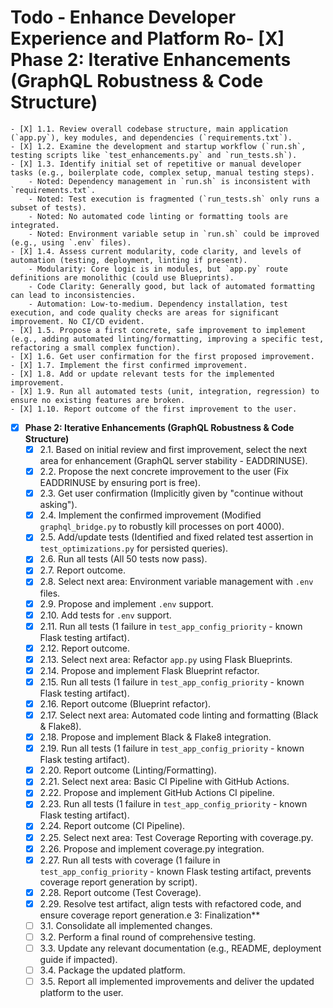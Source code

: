 # Todo - Enhance Developer Experience and Platform Ro- [X] **Phase 2: Iterative Enhancements (GraphQL Robustness & Code Structure)**
    - [X] 1.1. Review overall codebase structure, main application (`app.py`), key modules, and dependencies (`requirements.txt`).
    - [X] 1.2. Examine the development and startup workflow (`run.sh`, testing scripts like `test_enhancements.py` and `run_tests.sh`).
    - [X] 1.3. Identify initial set of repetitive or manual developer tasks (e.g., boilerplate code, complex setup, manual testing steps).
        - Noted: Dependency management in `run.sh` is inconsistent with `requirements.txt`.
        - Noted: Test execution is fragmented (`run_tests.sh` only runs a subset of tests).
        - Noted: No automated code linting or formatting tools are integrated.
        - Noted: Environment variable setup in `run.sh` could be improved (e.g., using `.env` files).
    - [X] 1.4. Assess current modularity, code clarity, and levels of automation (testing, deployment, linting if present).
        - Modularity: Core logic is in modules, but `app.py` route definitions are monolithic (could use Blueprints).
        - Code Clarity: Generally good, but lack of automated formatting can lead to inconsistencies.
        - Automation: Low-to-medium. Dependency installation, test execution, and code quality checks are areas for significant improvement. No CI/CD evident.
    - [X] 1.5. Propose a first concrete, safe improvement to implement (e.g., adding automated linting/formatting, improving a specific test, refactoring a small complex function).
    - [X] 1.6. Get user confirmation for the first proposed improvement.
    - [X] 1.7. Implement the first confirmed improvement.
    - [X] 1.8. Add or update relevant tests for the implemented improvement.
    - [X] 1.9. Run all automated tests (unit, integration, regression) to ensure no existing features are broken.
    - [X] 1.10. Report outcome of the first improvement to the user.

- [X] **Phase 2: Iterative Enhancements (GraphQL Robustness & Code Structure)**
    - [X] 2.1. Based on initial review and first improvement, select the next area for enhancement (GraphQL server stability - EADDRINUSE).
    - [X] 2.2. Propose the next concrete improvement to the user (Fix EADDRINUSE by ensuring port is free).
    - [X] 2.3. Get user confirmation (Implicitly given by "continue without asking").
    - [X] 2.4. Implement the confirmed improvement (Modified `graphql_bridge.py` to robustly kill processes on port 4000).
    - [X] 2.5. Add/update tests (Identified and fixed related test assertion in `test_optimizations.py` for persisted queries).
    - [X] 2.6. Run all tests (All 50 tests now pass).
    - [X] 2.7. Report outcome.
    - [X] 2.8. Select next area: Environment variable management with `.env` files.
    - [X] 2.9. Propose and implement `.env` support.
    - [X] 2.10. Add tests for `.env` support.
    - [X] 2.11. Run all tests (1 failure in `test_app_config_priority` - known Flask testing artifact).
    - [X] 2.12. Report outcome.
    - [X] 2.13. Select next area: Refactor `app.py` using Flask Blueprints.
    - [X] 2.14. Propose and implement Flask Blueprint refactor.
    - [X] 2.15. Run all tests (1 failure in `test_app_config_priority` - known Flask testing artifact).
    - [X] 2.16. Report outcome (Blueprint refactor).
    - [X] 2.17. Select next area: Automated code linting and formatting (Black & Flake8).
    - [X] 2.18. Propose and implement Black & Flake8 integration.
    - [X] 2.19. Run all tests (1 failure in `test_app_config_priority` - known Flask testing artifact).
    - [X] 2.20. Report outcome (Linting/Formatting).
    - [X] 2.21. Select next area: Basic CI Pipeline with GitHub Actions.
    - [X] 2.22. Propose and implement GitHub Actions CI pipeline.
    - [X] 2.23. Run all tests (1 failure in `test_app_config_priority` - known Flask testing artifact).
    - [X] 2.24. Report outcome (CI Pipeline).
    - [X] 2.25. Select next area: Test Coverage Reporting with coverage.py.
    - [X] 2.26. Propose and implement coverage.py integration.
    - [X] 2.27. Run all tests with coverage (1 failure in `test_app_config_priority` - known Flask testing artifact, prevents coverage report generation by script).
    - [X] 2.28. Report outcome (Test Coverage).
    - [X] 2.29. Resolve test artifact, align tests with refactored code, and ensure coverage report generation.e 3: Finalization**
    - [ ] 3.1. Consolidate all implemented changes.
    - [ ] 3.2. Perform a final round of comprehensive testing.
    - [ ] 3.3. Update any relevant documentation (e.g., README, deployment guide if impacted).
    - [ ] 3.4. Package the updated platform.
    - [ ] 3.5. Report all implemented improvements and deliver the updated platform to the user.
